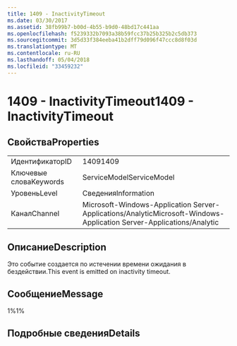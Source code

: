 ```yaml
---
title: 1409 - InactivityTimeout
ms.date: 03/30/2017
ms.assetid: 38fb99b7-b00d-4b55-b9d0-48bd17c441aa
ms.openlocfilehash: f5239332b7093a38b59fcc37b25b325b2c5db373
ms.sourcegitcommit: 3d5d33f384eeba41b2dff79d096f47ccc8d8f03d
ms.translationtype: MT
ms.contentlocale: ru-RU
ms.lasthandoff: 05/04/2018
ms.locfileid: "33459232"
---
```

# <a name="1409---inactivitytimeout"></a><span data-ttu-id="4e2cc-102">1409 - InactivityTimeout</span><span class="sxs-lookup"><span data-stu-id="4e2cc-102">1409 - InactivityTimeout</span></span>
## <a name="properties"></a><span data-ttu-id="4e2cc-103">Свойства</span><span class="sxs-lookup"><span data-stu-id="4e2cc-103">Properties</span></span>  
  
|||  
|-|-|  
|<span data-ttu-id="4e2cc-104">Идентификатор</span><span class="sxs-lookup"><span data-stu-id="4e2cc-104">ID</span></span>|<span data-ttu-id="4e2cc-105">1409</span><span class="sxs-lookup"><span data-stu-id="4e2cc-105">1409</span></span>|  
|<span data-ttu-id="4e2cc-106">Ключевые слова</span><span class="sxs-lookup"><span data-stu-id="4e2cc-106">Keywords</span></span>|<span data-ttu-id="4e2cc-107">ServiceModel</span><span class="sxs-lookup"><span data-stu-id="4e2cc-107">ServiceModel</span></span>|  
|<span data-ttu-id="4e2cc-108">Уровень</span><span class="sxs-lookup"><span data-stu-id="4e2cc-108">Level</span></span>|<span data-ttu-id="4e2cc-109">Сведения</span><span class="sxs-lookup"><span data-stu-id="4e2cc-109">Information</span></span>|  
|<span data-ttu-id="4e2cc-110">Канал</span><span class="sxs-lookup"><span data-stu-id="4e2cc-110">Channel</span></span>|<span data-ttu-id="4e2cc-111">Microsoft-Windows-Application Server-Applications/Analytic</span><span class="sxs-lookup"><span data-stu-id="4e2cc-111">Microsoft-Windows-Application Server-Applications/Analytic</span></span>|  
  
## <a name="description"></a><span data-ttu-id="4e2cc-112">Описание</span><span class="sxs-lookup"><span data-stu-id="4e2cc-112">Description</span></span>  
 <span data-ttu-id="4e2cc-113">Это событие создается по истечении времени ожидания в бездействии.</span><span class="sxs-lookup"><span data-stu-id="4e2cc-113">This event is emitted on inactivity timeout.</span></span>  
  
## <a name="message"></a><span data-ttu-id="4e2cc-114">Сообщение</span><span class="sxs-lookup"><span data-stu-id="4e2cc-114">Message</span></span>  
 <span data-ttu-id="4e2cc-115">1%</span><span class="sxs-lookup"><span data-stu-id="4e2cc-115">1%</span></span>  
  
## <a name="details"></a><span data-ttu-id="4e2cc-116">Подробные сведения</span><span class="sxs-lookup"><span data-stu-id="4e2cc-116">Details</span></span>
